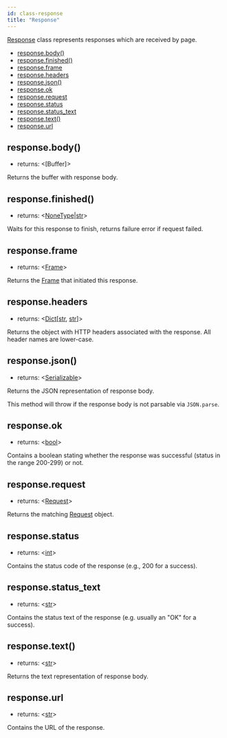 ```yaml
---
id: class-response
title: "Response"
---
```



[Response] class represents responses which are received by page.


- [response.body()](./api/class-response.md#responsebody)
- [response.finished()](./api/class-response.md#responsefinished)
- [response.frame](./api/class-response.md#responseframe)
- [response.headers](./api/class-response.md#responseheaders)
- [response.json()](./api/class-response.md#responsejson)
- [response.ok](./api/class-response.md#responseok)
- [response.request](./api/class-response.md#responserequest)
- [response.status](./api/class-response.md#responsestatus)
- [response.status_text](./api/class-response.md#responsestatus_text)
- [response.text()](./api/class-response.md#responsetext)
- [response.url](./api/class-response.md#responseurl)

## response.body()
- returns: <[Buffer]>

Returns the buffer with response body.

## response.finished()
- returns: <[NoneType]|[str]>

Waits for this response to finish, returns failure error if request failed.

## response.frame
- returns: <[Frame]>

Returns the [Frame] that initiated this response.

## response.headers
- returns: <[Dict]\[[str], [str]\]>

Returns the object with HTTP headers associated with the response. All header names are lower-case.

## response.json()
- returns: <[Serializable]>

Returns the JSON representation of response body.

This method will throw if the response body is not parsable via `JSON.parse`.

## response.ok
- returns: <[bool]>

Contains a boolean stating whether the response was successful (status in the range 200-299) or not.

## response.request
- returns: <[Request]>

Returns the matching [Request] object.

## response.status
- returns: <[int]>

Contains the status code of the response (e.g., 200 for a success).

## response.status_text
- returns: <[str]>

Contains the status text of the response (e.g. usually an "OK" for a success).

## response.text()
- returns: <[str]>

Returns the text representation of response body.

## response.url
- returns: <[str]>

Contains the URL of the response.

[Accessibility]: ./api/class-accessibility.md "Accessibility"
[Browser]: ./api/class-browser.md "Browser"
[BrowserContext]: ./api/class-browsercontext.md "BrowserContext"
[BrowserType]: ./api/class-browsertype.md "BrowserType"
[CDPSession]: ./api/class-cdpsession.md "CDPSession"
[ChromiumBrowserContext]: ./api/class-chromiumbrowsercontext.md "ChromiumBrowserContext"
[ConsoleMessage]: ./api/class-consolemessage.md "ConsoleMessage"
[Dialog]: ./api/class-dialog.md "Dialog"
[Download]: ./api/class-download.md "Download"
[ElementHandle]: ./api/class-elementhandle.md "ElementHandle"
[FileChooser]: ./api/class-filechooser.md "FileChooser"
[Frame]: ./api/class-frame.md "Frame"
[JSHandle]: ./api/class-jshandle.md "JSHandle"
[Keyboard]: ./api/class-keyboard.md "Keyboard"
[Mouse]: ./api/class-mouse.md "Mouse"
[Page]: ./api/class-page.md "Page"
[Playwright]: ./api/class-playwright.md "Playwright"
[Request]: ./api/class-request.md "Request"
[Response]: ./api/class-response.md "Response"
[Route]: ./api/class-route.md "Route"
[Selectors]: ./api/class-selectors.md "Selectors"
[TimeoutError]: ./api/class-timeouterror.md "TimeoutError"
[Touchscreen]: ./api/class-touchscreen.md "Touchscreen"
[Video]: ./api/class-video.md "Video"
[WebSocket]: ./api/class-websocket.md "WebSocket"
[Worker]: ./api/class-worker.md "Worker"
[Element]: https://developer.mozilla.org/en-US/docs/Web/API/element "Element"
[Evaluation Argument]: ./core-concepts.md#evaluationargument "Evaluation Argument"
[Promise]: https://developer.mozilla.org/en-US/docs/Web/JavaScript/Reference/Global_Objects/Promise "Promise"
[iterator]: https://developer.mozilla.org/en-US/docs/Web/JavaScript/Reference/Iteration_protocols "Iterator"
[origin]: https://developer.mozilla.org/en-US/docs/Glossary/Origin "Origin"
[selector]: https://developer.mozilla.org/en-US/docs/Web/CSS/CSS_Selectors "selector"
[Serializable]: https://developer.mozilla.org/en-US/docs/Web/JavaScript/Reference/Global_Objects/JSON/stringify#Description "Serializable"
[UIEvent.detail]: https://developer.mozilla.org/en-US/docs/Web/API/UIEvent/detail "UIEvent.detail"
[UnixTime]: https://en.wikipedia.org/wiki/Unix_time "Unix Time"
[xpath]: https://developer.mozilla.org/en-US/docs/Web/XPath "xpath"

[Any]: https://docs.python.org/3/library/typing.html#typing.Any "Any"
[bool]: https://docs.python.org/3/library/stdtypes.html "bool"
[Callable]: https://docs.python.org/3/library/typing.html#typing.Callable "Callable"
[EventContextManager]: https://docs.python.org/3/reference/datamodel.html#context-managers "Event context manager"
[Dict]: https://docs.python.org/3/library/typing.html#typing.Dict "Dict"
[float]: https://docs.python.org/3/library/stdtypes.html#numeric-types-int-float-complex "float"
[int]: https://docs.python.org/3/library/stdtypes.html#numeric-types-int-float-complex "int"
[List]: https://docs.python.org/3/library/typing.html#typing.List "List"
[NoneType]: https://docs.python.org/3/library/constants.html#None "None"
[Pattern]: https://docs.python.org/3/library/re.html "Pattern"
[URL]: https://en.wikipedia.org/wiki/URL "URL"
[pathlib.Path]: https://realpython.com/python-pathlib/ "pathlib.Path"
[str]: https://docs.python.org/3/library/stdtypes.html#text-sequence-type-str "str"
[Union]: https://docs.python.org/3/library/typing.html#typing.Union "Union"